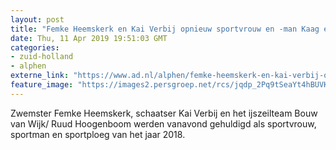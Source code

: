 ```yaml
---
layout: post
title: "Femke Heemskerk en Kai Verbij opnieuw sportvrouw en -man Kaag en Braassem"
date: Thu, 11 Apr 2019 19:51:03 GMT
categories: 
- zuid-holland 
- alphen 
externe_link: "https://www.ad.nl/alphen/femke-heemskerk-en-kai-verbij-opnieuw-sportvrouw-en-man-kaag-en-braassem~ade51431/"
feature_image: "https://images2.persgroep.net/rcs/jqdp_2Pq9tSeaYt4hBUVKZoIyWc/diocontent/142238955/_fitwidth/400/?appId=21791a8992982cd8da851550a453bd7f&quality=0.7"
---
```


Zwemster Femke Heemskerk, schaatser Kai Verbij en het ijszeilteam Bouw van Wijk/ Ruud Hoogenboom werden vanavond gehuldigd als sportvrouw, sportman en sportploeg van het jaar 2018.
